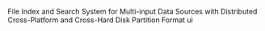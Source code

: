 File Index and Search System for Multi-input Data Sources with Distributed Cross-Platform and Cross-Hard Disk Partition Format ui

